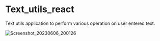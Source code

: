 # Text_utils_react
Text utils application to perform various operation on user entered text.

![Screenshot_20230606_200126](https://github.com/shashankyo/Text_utils_react/assets/114981861/f8daba34-10fc-4e81-ac4d-48cc24a5aebb)

